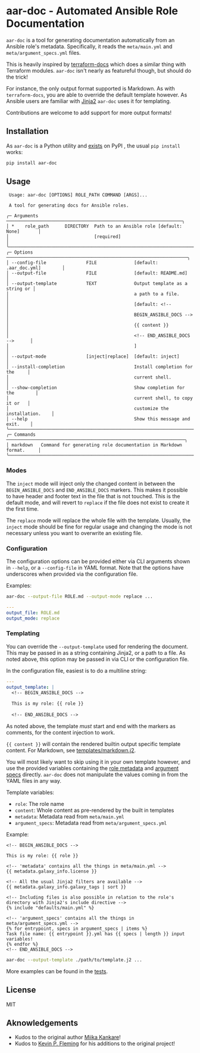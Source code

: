 # aar-doc - Automated Ansible Role Documentation

`aar-doc` is a tool for generating documentation automatically from an Ansible role's metadata. Specifically, it reads the `meta/main.yml` and `meta/argument_specs.yml` files.

This is heavily inspired by [terraform-docs](https://github.com/terraform-docs/terraform-docs) which does a similar thing with Terraform modules. `aar-doc` isn't nearly as featureful though, but should do the trick!

For instance, the only output format supported is Markdown. As with `terraform-docs`, you are able to override the default template however. As Ansible users are familiar with [Jinja2](https://jinja.palletsprojects.com/en/3.1.x/) `aar-doc` uses it for templating.

Contributions are welcome to add support for more output formats!

## Installation

As `aar-doc` is a Python utility and [exists](https://pypi.org/project/aar-doc/) on PyPI , the usual `pip install` works:

``` sh
pip install aar-doc
```

## Usage

```
 Usage: aar-doc [OPTIONS] ROLE_PATH COMMAND [ARGS]...

 A tool for generating docs for Ansible roles.

╭─ Arguments ──────────────────────────────────────────────────────────────────╮
│ *    role_path      DIRECTORY  Path to an Ansible role [default: None]       │
│                                [required]                                    │
╰──────────────────────────────────────────────────────────────────────────────╯
╭─ Options ────────────────────────────────────────────────────────────────────╮
│ --config-file               FILE              [default: .aar_doc.yml]        │
│ --output-file               FILE              [default: README.md]           │
│ --output-template           TEXT              Output template as a string or │
│                                               a path to a file.              │
│                                               [default: <!--                 │
│                                               BEGIN_ANSIBLE_DOCS -->         │
│                                               {{ content }}                  │
│                                               <!-- END_ANSIBLE_DOCS -->      │
│                                               ]                              │
│ --output-mode               [inject|replace]  [default: inject]              │
│ --install-completion                          Install completion for the     │
│                                               current shell.                 │
│ --show-completion                             Show completion for the        │
│                                               current shell, to copy it or   │
│                                               customize the installation.    │
│ --help                                        Show this message and exit.    │
╰──────────────────────────────────────────────────────────────────────────────╯
╭─ Commands ───────────────────────────────────────────────────────────────────╮
│ markdown   Command for generating role documentation in Markdown format.     │
╰──────────────────────────────────────────────────────────────────────────────╯

```

### Modes

The `inject` mode will inject only the changed content in between the `BEGIN_ANSIBLE_DOCS` and `END_ANSIBLE_DOCS` markers. This makes it possible to have header and footer text in the file that is not touched. This is the default mode, and will revert to `replace` if the file does not exist to create it the first time.

The `replace` mode will replace the whole file with the template. Usually, the `inject` mode should be fine for regular usage and changing the mode is not necessary unless you want to overwrite an existing file.

### Configuration

The configuration options can be provided either via CLI arguments shown in `--help`, or a `--config-file` in YAML format. Note that the options have underscores when provided via the configuration file.

Examples:

``` sh
aar-doc --output-file ROLE.md --output-mode replace ...
```

``` yaml
---
output_file: ROLE.md
output_mode: replace
```

### Templating

You can override the `--output-template` used for rendering the document. This may be passed in as a string containing Jinja2, or a path to a file. As noted above, this option may be passed in via CLI or the configuration file.

In the configuration file, easiest is to do a multiline string:

``` yaml
---
output_template: |
  <!-- BEGIN_ANSIBLE_DOCS -->
  
  This is my role: {{ role }}
  
  <!-- END_ANSIBLE_DOCS -->
```

As noted above, the template _must_ start and end with the markers as comments, for the content injection to work.

`{{ content }}` will contain the rendered builtin output specific template content. For Markdown, see [templates/markdown.j2](./templates/markdown.j2).

You will most likely want to skip using it in your own template however, and use the provided variables containing the [role metadata](https://galaxy.ansible.com/docs/contributing/creating_role.html#role-metadata) and [argument specs](https://docs.ansible.com/ansible/latest/user_guide/playbooks_reuse_roles.html#specification-format) directly. `aar-doc` does not manipulate the values coming in from the YAML files in any way.

Template variables:

- `role`: The role name
- `content`: Whole content as pre-rendered by the built in templates
- `metadata`: Metadata read from `meta/main.yml`
- `argument_specs`: Metadata read from `meta/argument_specs.yml`

Example:

```
<!-- BEGIN_ANSIBLE_DOCS -->

This is my role: {{ role }}

<!-- 'metadata' contains all the things in meta/main.yml -->
{{ metadata.galaxy_info.license }}

<!-- All the usual Jinja2 filters are available -->
{{ metadata.galaxy_info.galaxy_tags | sort }}

<!-- Including files is also possible in relation to the role's directory with Jinja2's include directive -->
{% include "defaults/main.yml" %}

<!-- 'argument_specs' contains all the things in meta/argument_specs.yml -->
{% for entrypoint, specs in argument_specs | items %}
Task file name: {{ entrypoint }}.yml has {{ specs | length }} input variables!
{% endfor %}
<!-- END_ANSIBLE_DOCS -->
```

``` sh
aar-doc --output-template ./path/to/template.j2 ...
```

More examples can be found in the [tests](./tests/).

## License

MIT

## Aknowledgements

* Kudos to the original author [Miika Kankare](https://github.com/quulah)!
* Kudos to [Kevin P. Fleming](https://github.com/kpfleming) for his additions to the original project!

